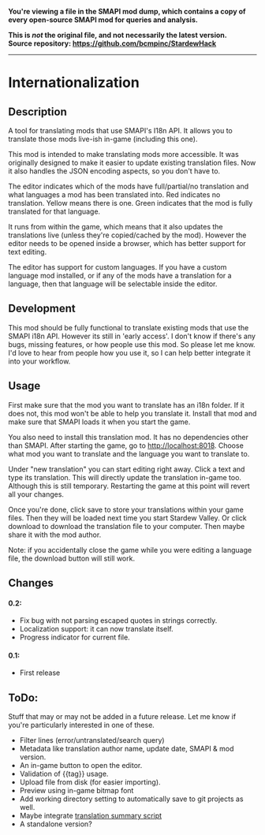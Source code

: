 **You're viewing a file in the SMAPI mod dump, which contains a copy of every open-source SMAPI mod
for queries and analysis.**

**This is _not_ the original file, and not necessarily the latest version.**  
**Source repository: https://github.com/bcmpinc/StardewHack**

----

# Internationalization

## Description
A tool for translating mods that use SMAPI's I18n API. It allows you to translate 
those mods live-ish in-game (including this one).

This mod is intended to make translating mods more accessible. It was originally 
designed to make it easier to update existing translation files. 
Now it also handles the JSON encoding aspects, so you don't have to. 

The editor indicates which of the mods have full/partial/no translation and what 
languages a mod has been translated into. Red indicates no translation. Yellow 
means there is one. Green indicates that the mod is fully translated for that 
language.

It runs from within the game, which means that it also updates the translations 
live (unless they're copied/cached by the mod). 
However the editor needs to be opened inside a browser, which has better support 
for text editing.

The editor has support for custom languages. If you have a custom language mod
installed, or if any of the mods have a translation for a language, then that
language will be selectable inside the editor.

## Development
This mod should be fully functional to translate existing mods that use the 
SMAPI i18n API. However its still in 'early access'. I don't know if there's any
bugs, missing features, or how people use this mod. So please let me know. I'd
love to hear from people how you use it, so I can help better integrate it into
your workflow.

## Usage
First make sure that the mod you want to translate has an i18n folder. If it does
not, this mod won't be able to help you translate it. Install that mod and make
sure that SMAPI loads it when you start the game.

You also need to install this translation mod. It has no dependencies other than 
SMAPI. After starting the game, go to [http://localhost:8018](http://localhost:8018). 
Choose what mod you want to translate and the language you want to translate to.

Under "new translation" you can start editing right away. Click a text and type 
its translation. This will directly update the translation in-game too. Although
this is still temporary. Restarting the game at this point will revert all your 
changes.

Once you're done, click save to store your translations within your game files. 
Then they will be loaded next time you start Stardew Valley. Or click download 
to download the translation file to your computer. Then maybe share it with the 
mod author.

Note: if you accidentally close the game while you were editing a language file,
the download button will still work.

## Changes
#### 0.2:
* Fix bug with not parsing escaped quotes in strings correctly.
* Localization support: it can now translate itself.
* Progress indicator for current file.

#### 0.1:
* First release

## ToDo:
Stuff that may or may not be added in a future release. Let me know if you're 
particularly interested in one of these.

* Filter lines (error/untranslated/search query)
* Metadata like translation author name, update date, SMAPI & mod version.
* An in-game button to open the editor.
* Validation of {{tag}} usage.
* Upload file from disk (for easier importing).
* Preview using in-game bitmap font
* Add working directory setting to automatically save to git projects as well.
* Maybe integrate [translation summary script](https://github.com/Pathoschild/StardewScripts/blob/main/create-translation-summary/create%20translation%20summary.linq)
* A standalone version?
